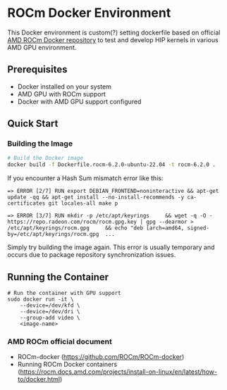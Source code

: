 # ROCm Docker Environment

This Docker environment is custom(?) setting dockerfile based on official [AMD ROCm Docker repository](https://github.com/ROCm/ROCm-docker) to test and develop HIP kernels in various AMD GPU environment.

## Prerequisites

- Docker installed on your system
- AMD GPU with ROCm support
- Docker with AMD GPU support configured

## Quick Start

### Building the Image
```bash
# Build the Docker image
docker build -f Dockerfile.rocm-6.2.0-ubuntu-22.04 -t rocm-6.2.0 .
```

If you encounter a Hash Sum mismatch error like this:  
```
=> ERROR [2/7] RUN export DEBIAN_FRONTEND=noninteractive && apt-get update -qq && apt-get install --no-install-recommends -y ca-certificates git locales-all make p 

=> ERROR [3/7] RUN mkdir -p /etc/apt/keyrings     && wget -q -O - https://repo.radeon.com/rocm/rocm.gpg.key | gpg --dearmor > /etc/apt/keyrings/rocm.gpg     && echo "deb [arch=amd64, signed-by=/etc/apt/keyrings/rocm.gpg  ...
```
Simply try building the image again. This error is usually temporary and occurs due to package repository synchronization issues.


## Running the Container
```
# Run the container with GPU support
sudo docker run -it \
    --device=/dev/kfd \
    --device=/dev/dri \
    --group-add video \
    <image-name>
```


### AMD ROCm official document
- ROCm-docker (https://github.com/ROCm/ROCm-docker)
- Running ROCm Docker containers (https://rocm.docs.amd.com/projects/install-on-linux/en/latest/how-to/docker.html)



